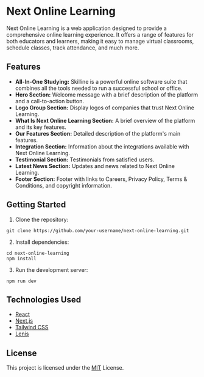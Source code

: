 
# Next Online Learning

Next Online Learning is a web application designed to provide a comprehensive online learning experience. It offers a range of features for both educators and learners, making it easy to manage virtual classrooms, schedule classes, track attendance, and much more.

## Features

- **All-In-One Studying:** Skilline is a powerful online software suite that combines all the tools needed to run a successful school or office.
- **Hero Section:** Welcome message with a brief description of the platform and a call-to-action button.
- **Logo Group Section:** Display logos of companies that trust Next Online Learning.
- **What Is Next Online Learning Section:** A brief overview of the platform and its key features.
- **Our Features Section:** Detailed description of the platform's main features.
- **Integration Section:** Information about the integrations available with Next Online Learning.
- **Testimonial Section:** Testimonials from satisfied users.
- **Latest News Section:** Updates and news related to Next Online Learning.
- **Footer Section:** Footer with links to Careers, Privacy Policy, Terms & Conditions, and copyright information.

## Getting Started

1. Clone the repository:

```
git clone https://github.com/your-username/next-online-learning.git
```

2. Install dependencies:

```
cd next-online-learning
npm install
```

3. Run the development server:

```
npm run dev
```

## Technologies Used

- [React](https://reactjs.org/)
- [Next.js](https://nextjs.org/)
- [Tailwind CSS](https://tailwindcss.com/)
- [Lenis](https://studiofreight.github.io/lenis/docs/getting-started)

## License

This project is licensed under the [MIT](https://choosealicense.com/licenses/mit/) License.


